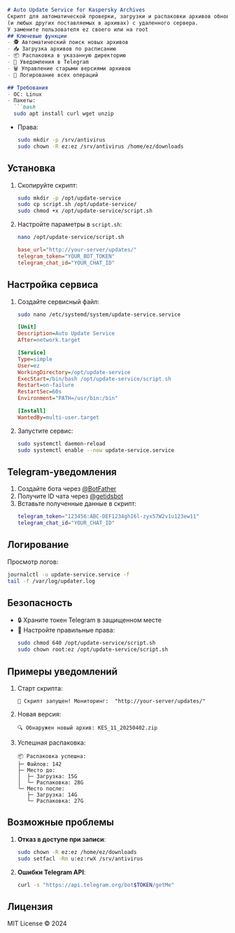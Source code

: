 ```markdown

# Auto Update Service for Kaspersky Archives
Скрипт для автоматической проверки, загрузки и распаковки архивов обновлений Kaspersky 
(и любых других поставляемых в архивах) с удаленного сервера.
У замените пользователя ez своего или на root
## Ключевые функции
- 🕵️ Автоматический поиск новых архивов
- 📥 Загрузка архивов по расписанию
- 📦 Распаковка в указанную директорию
- 🔔 Уведомления в Telegram
- 🗑️ Управление старыми версиями архивов
- 📝 Логирование всех операций

## Требования
- ОС: Linux
- Пакеты:
  ```bash
  sudo apt install curl wget unzip
  ```
- Права:
  ```bash
  sudo mkdir -p /srv/antivirus
  sudo chown -R ez:ez /srv/antivirus /home/ez/downloads
  ```

## Установка
1. Скопируйте скрипт:
   ```bash
   sudo mkdir -p /opt/update-service
   sudo cp script.sh /opt/update-service/
   sudo chmod +x /opt/update-service/script.sh
   ```

2. Настройте параметры в `script.sh`:
   ```bash
   nano /opt/update-service/script.sh
   ```
   ```ini
   base_url="http://your-server/updates/"
   telegram_token="YOUR_BOT_TOKEN"
   telegram_chat_id="YOUR_CHAT_ID"
   ```

## Настройка сервиса
1. Создайте сервисный файл:
   ```bash
   sudo nano /etc/systemd/system/update-service.service
   ```
   ```ini
   [Unit]
   Description=Auto Update Service
   After=network.target

   [Service]
   Type=simple
   User=ez
   WorkingDirectory=/opt/update-service
   ExecStart=/bin/bash /opt/update-service/script.sh
   Restart=on-failure
   RestartSec=60s
   Environment="PATH=/usr/bin:/bin"

   [Install]
   WantedBy=multi-user.target
   ```

2. Запустите сервис:
   ```bash
   sudo systemctl daemon-reload
   sudo systemctl enable --now update-service.service
   ```

## Telegram-уведомления
1. Создайте бота через [@BotFather](https://t.me/BotFather)
2. Получите ID чата через [@getidsbot](https://t.me/getidsbot)
3. Вставьте полученные данные в скрипт:
   ```bash
   telegram_token="123456:ABC-DEF1234ghI6l-zyx57W2v1u123ew11"
   telegram_chat_id="YOUR_CHAT_ID"
   ```

## Логирование
Просмотр логов:
```bash
journalctl -u update-service.service -f
tail -f /var/log/updater.log
```

## Безопасность
- 🔒 Храните токен Telegram в защищенном месте
- 🔑 Настройте правильные права:
  ```bash
  sudo chmod 640 /opt/update-service/script.sh
  sudo chown root:ez /opt/update-service/script.sh
  ```

## Примеры уведомлений
1. Старт скрипта:
   ```
   🔄 Скрипт запущен! Мониторинг:  "http://your-server/updates/"
   ```
2. Новая версия:
   ```
   🔍 Обнаружен новый архив: KES_11_20250402.zip
   ```
3. Успешная распаковка:
   ```
   📦 Распаковка успешна:
   ├─ Файлов: 142
   ├─ Место до:
   │  ├─ Загрузка: 15G
   │  └─ Распаковка: 28G
   └─ Место после:
      ├─ Загрузка: 14G
      └─ Распаковка: 27G
   ```

## Возможные проблемы
1. **Отказ в доступе при записи**:
   ```bash
   sudo chown -R ez:ez /home/ez/downloads
   sudo setfacl -Rm u:ez:rwX /srv/antivirus
   ```

2. **Ошибки Telegram API**:
   ```bash
   curl -s "https://api.telegram.org/bot$TOKEN/getMe"
   ```

## Лицензия
MIT License © 2024 
```